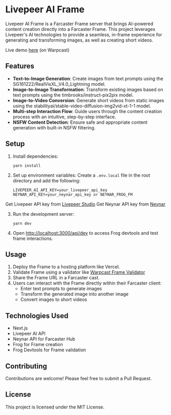 # Livepeer AI Frame

Livepeer AI Frame is a Farcaster Frame server that brings AI-powered content creation directly into a Farcaster Frame. This project leverages Livepeer's AI technologies to provide a seamless, in-frame experience for generating and transforming images, as well as creating short videos.

Live demo [here](https://warpcast.com/thescoho.eth/0x82bb3ea8) (on Warpcast) 

## Features

- **Text-to-Image Generation**: Create images from text prompts using the SG161222/RealVisXL_V4.0_Lightning model.
- **Image-to-Image Transformation**: Transform existing images based on text prompts using the timbrooks/instruct-pix2pix model.
- **Image-to-Video Conversion**: Generate short videos from static images using the stabilityai/stable-video-diffusion-img2vid-xt-1-1 model.
- **Multi-step Interaction Flow**: Guide users through the content creation process with an intuitive, step-by-step interface.
- **NSFW Content Detection**: Ensure safe and appropriate content generation with built-in NSFW filtering.

## Setup

1. Install dependencies:
   ```
   yarn install
   ```

2. Set up environment variables:
   Create a `.env.local` file in the root directory and add the following:
   ```
   LIVEPEER_AI_API_KEY=your_livepeer_api_key
   NEYNAR_API_KEY=your_neynar_api_key or NEYNAR_FROG_FM
   ```

  Get Livepeer API key from [Livepeer Studio](https://livepeer.studio)
  Get Neynar API key from [Neynar](https://neynar.com)

3. Run the development server:
   ```
   yarn dev
   ```

4. Open [http://localhost:3000/api/dev](http://localhost:3000/api/dev) to access Frog devtools and test frame interactions.

## Usage

1. Deploy the Frame to a hosting platform like Vercel.
2. Validate Frame using a validator like [Warpcast Frame Validator](https://warpcast.com/~/developers/frames)
3. Share the Frame URL in a Farcaster cast.
4. Users can interact with the Frame directly within their Farcaster client:
   - Enter text prompts to generate images
   - Transform the generated image into another image
   - Convert images to short videos

## Technologies Used

- Next.js
- Livepeer AI API
- Neynar API for Farcaster Hub
- Frog for Frame creation
- Frog Devtools for Frame validation

## Contributing

Contributions are welcome! Please feel free to submit a Pull Request.

## License

This project is licensed under the MIT License.
